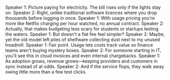 Speaker 1: Picture paying for electricity. The bill rises only if the lights stay on.
Speaker 2: Right, unlike traditional software licences where you drop thousands before logging in once.
Speaker 1: With usage pricing you're more like Netflix charging per hour watched, no annual contract.
Speaker 2: Actually, that makes budgeting less scary for students or startups testing the waters.
Speaker 1: But doesn't a flat fee feel simpler?
Speaker 2: Maybe, yet the old model left piles of shelfware collecting dust next to my unused treadmill.
Speaker 1: Fair point. Usage lets costs track value so finance teams aren't buying mystery boxes.
Speaker 2: For someone starting in IT, you'll see this in cloud invoices and even internal chargebacks.
Speaker 1: As adoption grows, revenue grows—keeping providers and customers in sync instead of at odds.
Speaker 2: And if the service flops, they walk away owing little more than a few test clicks.
